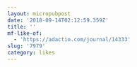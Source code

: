 ```yaml
---
layout: micropubpost
date: '2018-09-14T02:12:59.359Z'
title: ''
mf-like-of:
  - 'https://adactio.com/journal/14333'
slug: '7979'
category: likes
---
```

